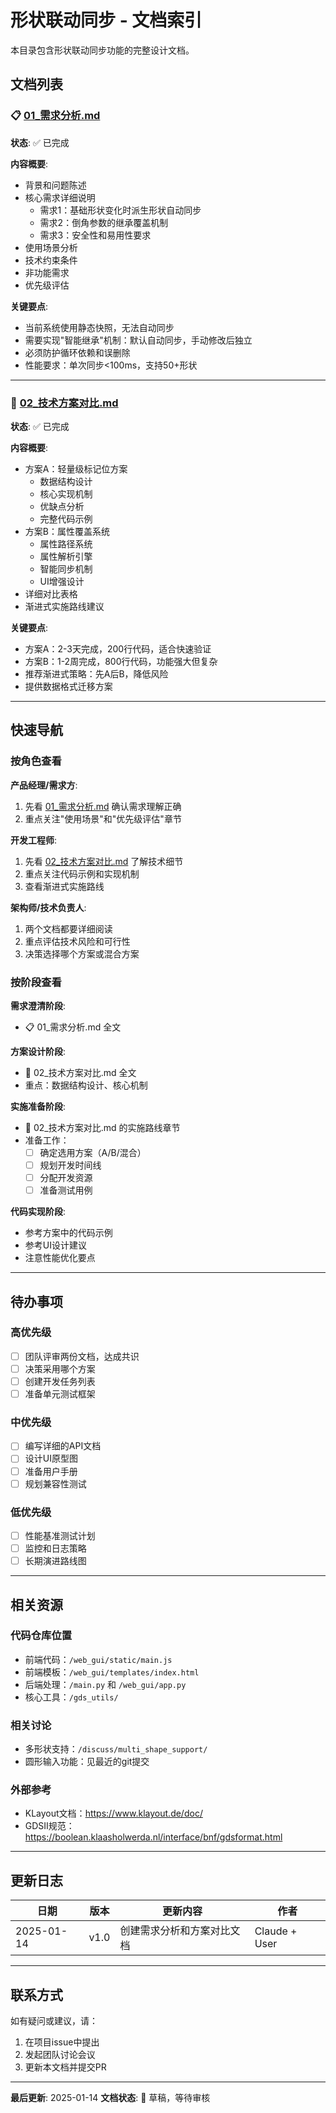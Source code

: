 # 形状联动同步 - 文档索引

本目录包含形状联动同步功能的完整设计文档。

## 文档列表

### 📋 [01_需求分析.md](./01_需求分析.md)
**状态**: ✅ 已完成

**内容概要**:
- 背景和问题陈述
- 核心需求详细说明
  - 需求1：基础形状变化时派生形状自动同步
  - 需求2：倒角参数的继承覆盖机制
  - 需求3：安全性和易用性要求
- 使用场景分析
- 技术约束条件
- 非功能需求
- 优先级评估

**关键要点**:
- 当前系统使用静态快照，无法自动同步
- 需要实现"智能继承"机制：默认自动同步，手动修改后独立
- 必须防护循环依赖和误删除
- 性能要求：单次同步<100ms，支持50+形状

---

### 🔧 [02_技术方案对比.md](./02_技术方案对比.md)
**状态**: ✅ 已完成

**内容概要**:
- 方案A：轻量级标记位方案
  - 数据结构设计
  - 核心实现机制
  - 优缺点分析
  - 完整代码示例
- 方案B：属性覆盖系统
  - 属性路径系统
  - 属性解析引擎
  - 智能同步机制
  - UI增强设计
- 详细对比表格
- 渐进式实施路线建议

**关键要点**:
- 方案A：2-3天完成，200行代码，适合快速验证
- 方案B：1-2周完成，800行代码，功能强大但复杂
- 推荐渐进式策略：先A后B，降低风险
- 提供数据格式迁移方案

---

## 快速导航

### 按角色查看

**产品经理/需求方**:
1. 先看 [01_需求分析.md](./01_需求分析.md) 确认需求理解正确
2. 重点关注"使用场景"和"优先级评估"章节

**开发工程师**:
1. 先看 [02_技术方案对比.md](./02_技术方案对比.md) 了解技术细节
2. 重点关注代码示例和实现机制
3. 查看渐进式实施路线

**架构师/技术负责人**:
1. 两个文档都要详细阅读
2. 重点评估技术风险和可行性
3. 决策选择哪个方案或混合方案

### 按阶段查看

**需求澄清阶段**:
- 📋 01_需求分析.md 全文

**方案设计阶段**:
- 🔧 02_技术方案对比.md 全文
- 重点：数据结构设计、核心机制

**实施准备阶段**:
- 🔧 02_技术方案对比.md 的实施路线章节
- 准备工作：
  - [ ] 确定选用方案（A/B/混合）
  - [ ] 规划开发时间线
  - [ ] 分配开发资源
  - [ ] 准备测试用例

**代码实现阶段**:
- 参考方案中的代码示例
- 参考UI设计建议
- 注意性能优化要点

---

## 待办事项

### 高优先级
- [ ] 团队评审两份文档，达成共识
- [ ] 决策采用哪个方案
- [ ] 创建开发任务列表
- [ ] 准备单元测试框架

### 中优先级
- [ ] 编写详细的API文档
- [ ] 设计UI原型图
- [ ] 准备用户手册
- [ ] 规划兼容性测试

### 低优先级
- [ ] 性能基准测试计划
- [ ] 监控和日志策略
- [ ] 长期演进路线图

---

## 相关资源

### 代码仓库位置
- 前端代码：`/web_gui/static/main.js`
- 前端模板：`/web_gui/templates/index.html`
- 后端处理：`/main.py` 和 `/web_gui/app.py`
- 核心工具：`/gds_utils/`

### 相关讨论
- 多形状支持：`/discuss/multi_shape_support/`
- 圆形输入功能：见最近的git提交

### 外部参考
- KLayout文档：https://www.klayout.de/doc/
- GDSII规范：https://boolean.klaasholwerda.nl/interface/bnf/gdsformat.html

---

## 更新日志

| 日期 | 版本 | 更新内容 | 作者 |
|------|------|----------|------|
| 2025-01-14 | v1.0 | 创建需求分析和方案对比文档 | Claude + User |

---

## 联系方式

如有疑问或建议，请：
1. 在项目issue中提出
2. 发起团队讨论会议
3. 更新本文档并提交PR

---

**最后更新**: 2025-01-14
**文档状态**: 📝 草稿，等待审核
